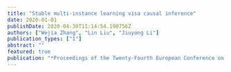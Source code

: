 ```yaml
---
title: "Stable multi-instance learning visa causal inference"
date: 2020-01-01
publishDate: 2020-04-30T11:14:54.190756Z
authors: ["Wejia Zhang", "Lin Liu", "Jiuyong Li"]
publication_types: ["1"]
abstract: ""
featured: true
publication: "*Proceedings of the Twenty-Fourth European Conference on Artificial Intelligence*"
---
```


